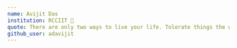 ```yaml
---
name: Avijit Das
institution: RCCIIT 🚩
quote: There are only two ways to live your life. Tolerate things the way they are. Or take responsibility to change them.
github_user: adavijit
---
```

